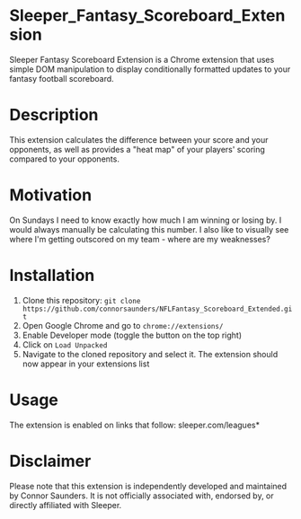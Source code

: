 # Sleeper_Fantasy_Scoreboard_Extension
Sleeper Fantasy Scoreboard Extension is a Chrome extension that uses simple DOM manipulation to display conditionally formatted updates to your fantasy football scoreboard.

# Description
This extension calculates the difference between your score and your opponents, as well as provides a "heat map" of your players' scoring compared to your opponents.

# Motivation
On Sundays I need to know exactly how much I am winning or losing by. I would always manually be calculating this number. I also like to visually see where I'm getting outscored on my team - where are my weaknesses?

# Installation
1. Clone this repository: `git clone https://github.com/connorsaunders/NFLFantasy_Scoreboard_Extended.git`
2. Open Google Chrome and go to `chrome://extensions/`
3. Enable Developer mode (toggle the button on the top right)
4. Click on `Load Unpacked`
5. Navigate to the cloned repository and select it. The extension should now appear in your extensions list

# Usage
The extension is enabled on links that follow:
sleeper.com/leagues*

# Disclaimer
Please note that this extension is independently developed and maintained by Connor Saunders. It is not officially associated with, endorsed by, or directly affiliated with Sleeper.
